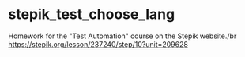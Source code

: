 # stepik_test_choose_lang
Homework for the "Test Automation" course on the Stepik website./br
https://stepik.org/lesson/237240/step/10?unit=209628
